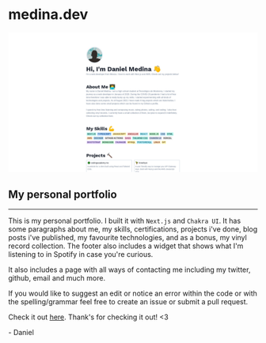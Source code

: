 # medina.dev

![Screenshot of medina.dev](https://raw.githubusercontent.com/dnrm/dnrm/master/img/medina.dev.jpeg)

## My personal portfolio
---
This is my personal portfolio. I built it with `Next.js` and `Chakra UI`. It has some paragraphs about me, my skills, certifications, projects i've done, blog posts i've published, my favourite technologies, and as a bonus, my vinyl record collection. The footer also includes a widget that shows what I'm listening to in Spotify in case you're curious.

It also includes a page with all ways of contacting me including my twitter, github, email and much more.

If you would like to suggest an edit or notice an error within the code or with the spelling/grammar feel free to create an issue or submit a pull request.

Check it out [here](https://medina.dev). Thank's for checking it out! <3

\- Daniel
